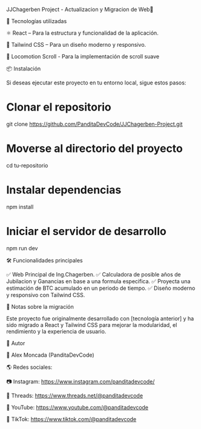 JJChagerben Project - Actualizacion y Migracion de Web🚀

📌 Tecnologías utilizadas

⚛️ React – Para la estructura y funcionalidad de la aplicación.

🎨 Tailwind CSS – Para un diseño moderno y responsivo.

🚂 Locomotion Scroll - Para la implementación de scroll suave

📦 Instalación

Si deseas ejecutar este proyecto en tu entorno local, sigue estos pasos:

# Clonar el repositorio

git clone https://github.com/PanditaDevCode/JJChagerben-Project.git

# Moverse al directorio del proyecto

cd tu-repositorio

# Instalar dependencias

npm install

# Iniciar el servidor de desarrollo

npm run dev

🛠️ Funcionalidades principales

✅ Web Principal de Ing.Chagerben.
✅ Calculadora de posible años de Jubilacion y Ganancias en base a una formula especifica.
✅ Proyecta una estimación de BTC acumulado en un periodo de tiempo.
✅ Diseño moderno y responsivo con Tailwind CSS.

📄 Notas sobre la migración

Este proyecto fue originalmente desarrollado con [tecnología anterior] y ha sido migrado a React y Tailwind CSS para mejorar la modularidad, el rendimiento y la experiencia de usuario.

👤 Autor

📌 Alex Moncada (PanditaDevCode)

🌎 Redes sociales:

📷 Instagram: https://www.instagram.com/panditadevcode/

🧵 Threads: https://www.threads.net/@panditadevcode

🎥 YouTube: https://www.youtube.com/@panditadevcode

🎵 TikTok: https://www.tiktok.com/@panditadevcode
